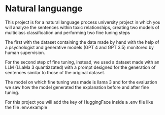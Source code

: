 # Natural languange 
This project is for a natural language process university project in which you will analyze the sentences within toxic relationships,
creating two models of multiclass classification and performing two fine tuning steps

The first with the dataset containing the data made by hand with the help of a psychologist and generative models (GPT 4 and GPT 3.5)
monitored by human supervision. 

For the second step of fine tuning, instead, we used a dataset made with an LLM (LLaMa 3 quantizzated) with a prompt designed for 
the generation of sentences similar to those of the original dataset.

The model on which fine tuning was made is llama 3 and for the evaluation we saw how the model 
generated the explanation before and after fine tuning.

For this project you will add the key of HuggingFace inside a .env file like the file .env.example
